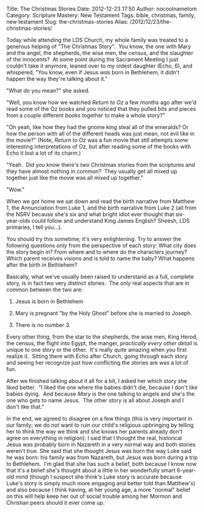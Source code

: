 Title: The Christmas Stories
Date: 2012-12-23 17:50
Author: nocoolnametom
Category: Scripture Mastery: New Testament
Tags: bible, christmas, family, new testament
Slug: the-christmas-stories
Alias: /2012/12/23/the-christmas-stories/

Today while attending the LDS Church, my whole family was treated to a generous helping of "The Christmas Story".  You know, the one with Mary and the angel, the shepherds, the wise men, the census, and the slaughter of the innocents?  At some point during the Sacrament Meeting I just couldn't take it anymore, leaned over to my oldest daughter (Echo, 6), and whispered, "You know, even if Jesus *was* born in Bethlehem, it didn't happen the way they're talking about it."

"What do you mean?" she asked.

"Well, you know how we watched *Return to Oz* a few months ago after we'd read some of the Oz books and you noticed that they pulled bits and pieces from a couple different books together to make a whole story?"

"Oh yeah, like how they had the gnome king steal all of the emeralds? Or how the person with all of the different heads was just mean, not evil like in the movie?" (Note, *Return to Oz* was a fun movie that still attempts some interesting interpretations of Oz, but after reading some of the books with Echo it lost a lot of its charm.)

"Yeah.  Did you know there's *two* Christmas stories from the scriptures and they have almost nothing in common?  They usually get all mixed up together just like the movie was all mixed up together."

"Wow."

When we got home we sat down and read the birth narrative from Matthew 1, the Annunciation from Luke 1, and the birth narrative from Luke 2 (all from the NSRV because she's six and what bright idiot ever thought that six-year-olds could follow and understand King James English? Sheesh, LDS primaries, I tell you...).

You should try this sometime; it's very enlightening. Try to answer the following questions *only* from the perspective of each story: What city does the story begin in? From where and to where do the characters journey? Which parent receives visions and is told to name the baby? What happens after the birth in Bethlehem?

Basically, what we've usually been raised to understand as a full, complete story, is in fact two very distinct stories.  The only real aspects that are in common between the two are:

1.  Jesus is born in Bethlehem

2.  Mary is pregnant "by the Holy Ghost" before she is married to Joseph.

3.  There is no number 3.

Every other thing, from the star to the shepherds, the wise men, King Herod, the census, the flight into Egypt, the manger, *practically every other detail* is unique to one story or the other.  It's really quite amazing when you first realize it.  Sitting there with Echo after Church, going through each story and seeing her recognize just how conflicting the stories are was a lot of fun.

After we finished talking about it all for a bit, I asked her which story she liked better.  "I liked the one where the babies didn't die, because I don't like babies dying.  And because *Mary* is the one talking to angels and she's the one who gets to name Jesus.  The other story is all about Joseph and I don't like that."

In the end, we agreed to disagree on a few things (this is very important in our family; we do *not* want to ruin our child's religious upbringing by telling her to think the way we think and she knows her parents already don't agree on everything in religion): I said that I thought the real, historical Jesus was probably born in Nazareth in a very normal way and both stories weren't true. She said that she thought Jesus was born the way Luke said he was born: his family was from Nazareth, but Jesus was born during a trip to Bethlehem.  I'm glad that she has such a belief, both because I know now that it's a belief she's thought about a little in her wonderfully smart 6-year-old mind (though I suspect she think's Luke story is accurate because Luke's story is simply much more engaging and better told than Matthew's) and also because I think having, at her young age, a more "normal" belief on this will help keep her out of social trouble among her Mormon and Christian peers should it ever come up.
